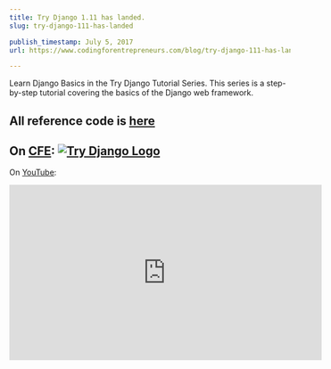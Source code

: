```yaml
---
title: Try Django 1.11 has landed.
slug: try-django-111-has-landed

publish_timestamp: July 5, 2017
url: https://www.codingforentrepreneurs.com/blog/try-django-111-has-landed/

---
```



Learn Django Basics in the Try Django Tutorial Series. This series is a step-by-step tutorial covering the basics of the Django web framework. 

All reference code is [here](https://github.com/codingforentrepreneurs/Try-Django-1.11)
-------

On [CFE](https://www.codingforentrepreneurs.com/projects/try-django-111):
[![Try Django Logo](https://cfe2-static.s3-us-west-2.amazonaws.com/media/projects/try-django-111/images/share/try_django_1_11_share_sm.jpg)](https://www.codingforentrepreneurs.com/projects/try-django-111/)
-------
On [YouTube](https://youtu.be/yDv5FIAeyoY):
<iframe width="560" height="315" src="https://www.youtube.com/embed/yDv5FIAeyoY" frameborder="0" allowfullscreen></iframe>
